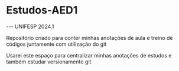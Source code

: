 # Estudos-AED1
--- UNIFESP 2024.1

Repositório criado para conter minhas anotações de aula e treino de códigos juntamente com utilização do git

Usarei este espaço para centralizar minhas anotações de estudos e também estudar versionamento git
